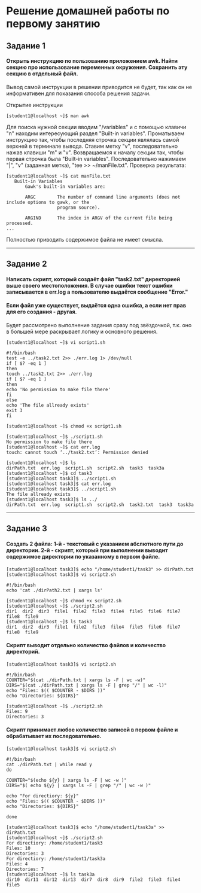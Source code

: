 # Решение домашней работы по первому занятию
## Задание 1
#### Открыть инструкцию по пользованию приложением awk. Найти секцию про использование переменных окружения. Сохранить эту секцию в отдельный файл.

Вывод самой инструкции в решении приводится не будет, так как он не информативен для показания способа решения задачи.

Открытие инструкции

``` 
[student1@localhost ~]$ man awk
```
Для поиска нужной секции вводим "/variables" и с помощью клавичи "n" находим интересующий раздел "Built-in variables".
Проматываем инструкцию так, чтобы последняя строчка секции являлась самой верхней в терминале вывода.
Ставим метку "v", последовательно нажав клавиши "m" и "v".
Возвращаемся к началу секции так, чтобы первая строчка была "Built-in variables".
Последовательно нажимаем "|", "v" (заданная метка), "tee >> ~/manFile.txt".
Проверка результата:

```
[student1@localhost ~]$ cat manFile.txt
   Built-in Variables
       Gawk's built-in variables are:

       ARGC        The number of command line arguments (does not include options to gawk, or the
                   program source).

       ARGIND      The index in ARGV of the current file being processed.
...
```

Полностью приводить содержимое файла не имеет смысла.

---

## Задание 2
#### Написать скрипт, который создаёт файл "task2.txt" директорией выше своего местоположения. В случае ошибки текст ошибки записывается в err.log а пользователю выдаётся сообщение "Error."
#### Если файл уже существует, выдаётся одна ошибка, а если нет прав для его создания - другая.

Будет рассмотрено выполнение задания сразу под звёздочкой, т.к. оно в большей мере раскрывает логику и основного решения.

```
[student1@localhost ~]$ vi script1.sh

#!/bin/bash
test -e ../task2.txt 2>> ./err.log 1> /dev/null
if [ $? -eq 1 ]
then
touch ../task2.txt 2>> ./err.log
if [ $? -eq 1 ]
then
echo 'No permission to make file there'
fi
else
echo 'The file allready exists'
exit 3
fi

[student1@localhost ~]$ chmod +x script1.sh

[student1@localhost ~]$ ./script1.sh
No permission to make file there
[student1@localhost ~]$ cat err.log
touch: cannot touch ‘../task2.txt’: Permission denied

[student1@localhost ~]$ ls
dirPath.txt  err.log  script1.sh  script2.sh  task3  task3a
[student1@localhost ~]$ cd task3
[student1@localhost task3]$ ../script1.sh
[student1@localhost task3]$ cat err.log
[student1@localhost task3]$ ../script1.sh
The file allready exists
[student1@localhost task3]$ ls ../
dirPath.txt  err.log  script1.sh  script2.sh  task2.txt  task3  task3a
```

---

## Задание 3
#### Создать 2 файла: 1-й - текстовый с указанием абслютного пути до директории. 2-й - скрипт, который при выполнении выводит содержимое директории по указанному в первом файле.

```
[student1@localhost task3]$ echo "/home/student1/task3" >> dirPath.txt
[student1@localhost task3]$ vi script2.sh

#!/bin/bash
echo 'cat ./dirPath2.txt | xargs ls'

[student1@localhost ~]$ chmod +x script2.sh
[student1@localhost ~]$ ./script2.sh
dir1  dir2  dir3  file1  file2  file3  file4  file5  file6  file7  file8  file9
[student1@localhost ~]$ ls task3
dir1  dir2  dir3  file1  file2  file3  file4  file5  file6  file7  file8  file9
```

#### Скрипт выводит отдельно количество файлов и количество директорий.
```
[student1@localhost task3]$ vi script2.sh

#!/bin/bash
COUNTER="$(cat ./dirPath.txt | xargs ls -F | wc -w)"
DIRS="$(cat ./dirPath.txt | xargs ls -F | grep "/" | wc -l)"
echo "Files: $(( $COUNTER - $DIRS ))"
echo "Directories: ${DIRS}"

[student1@localhost ~]$ ./script2.sh
Files: 9
Directories: 3
```
#### Скрипт принимает любое количество записей в первом файле и обрабатывает их последовательно.

```
[student1@localhost task3]$ vi script2.sh

#!/bin/bash
cat ./dirPath.txt | while read y
do

COUNTER="$(echo ${y} | xargs ls -F | wc -w )"
DIRS="$( echo ${y} | xargs ls -F | grep "/" | wc -w )"

echo "For directiory: ${y}"
echo "Files: $(( $COUNTER - $DIRS ))"
echo "Directories: ${DIRS}"

done

[student1@localhost task3]$ echo "/home/student1/task3a" >> dirPath.txt
[student1@localhost ~]$ ./script2.sh
For directiory: /home/student1/task3
Files: 10
Directories: 3
For directiory: /home/student1/task3a
Files: 4
Directories: 7
[student1@localhost ~]$ ls task3a
dir10  dir11  dir12  dir13  dir7  dir8  dir9  file2  file3  file4  file5
```
